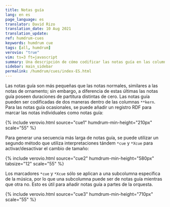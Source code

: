 ```yaml
---
title: Notas guía
lang: en es
page_language: es
translator: David Rizo
translation_date: 10 Aug 2021
translation_update:
ref: humdrum-cues
keywords: humdrum cue
tags: [all, humdrum]
verovio: "true"
vim: ts=3 ft=javascript
summary: Una descripción de cómo codificar las notas guía en las columnas de **kern.
sidebar: main_sidebar
permalink: /humdrum/cues/index-ES.html
---
```


Las notas guía son más pequeñas que las notas normales, similares a las notas de ornamento; sin embargo, a diferencia de estas últimas las notas guía poseen duraciones de partitura distintas de cero.  Las notas guía pueden ser codificadas de dos maneras dentro de las columnas `**kern`.  Para las notas guía ocasionales, se puede añadir un registro RDF para marcar las notas individuales como notas guía:


{% include verovio.html
	source="cue1"
	humdrum-min-height="210px"
	scale="55"
%}
<script type="application/json" id="cue1">
**kern
4e
*^
4g	8gN\L
.	8aNJ
*v	*v
4b
=
*-
!!!RDF**kern: N = cue size
</script>


Para generar una secuencia más larga de notas guía, se puede utilizar un segundo método que utiliza interpretaciones tándem `*cue` y `*Xcue` para activar/desactivar el cambio de tamaño:

{% include verovio.html
	source="cue2"
	humdrum-min-height="580px"
	tabsize="12"
	scale="55"
%}
<script type="application/json" id="cue2">
**kern	**kern
*clefF4	*clefG2
*M3/4	*M3/4
=	=
*	*Xtuplet
*	*cue
*	*rscale:2
4G 4c 4f	(>20ddL>
.	20ee
.	20dd
.	20cc#
.	20dd
4G 4B 4f	20dd#
.	20ee
.	20ff
.	20ff#
.	20gg
4G 4B 4f	20gg#
.	20bb
.	20aa
.	20ggn
.	20ffnJ)
*	*Xcue
*	*rscale:1
=	=
4G 4B 4e	2.ee
4G 4B 4e	.
4G 4B 4e	.
=	=
*-	*-
!!!RDF**kern: > = above
</script>


Los marcadores `*cue` y `*Xcue` sólo se aplican a una subcolumna específica de la música, por lo que una subcolumna puede ser de notas guía mientras que otra no.  Esto es útil para añadir notas guía a partes de la orquesta.


{% include verovio.html
	source="cue3"
	humdrum-min-height="710px"
	scale="55"
%}
<script type="application/json" id="cue3">
**kern
*M4/4
=1
*^
*	*cue
!	!LO:TX:b:t=vlas.
1r	4e
.	4f
.	4e
.	4c
*	*Xcue
=2	=2
*cue	*
!LO:TX:a:t=vlns.	!
4ee	1r
4ff	.
4ee	.
4cc	.
*Xcue	*
=3	=3
*cue	*
8ffL	2r
8eeJ	.
8ddL	.
8ccJ	.
!	!LO:TX:a:B:t=solo
2ryy	16ffLL
.	16ee
.	16dd
.	16ccJJ
.	16bLL
.	16a
.	16g
.	16fJJ
*Xcue	*
*v	*v
=
*-
</script>


